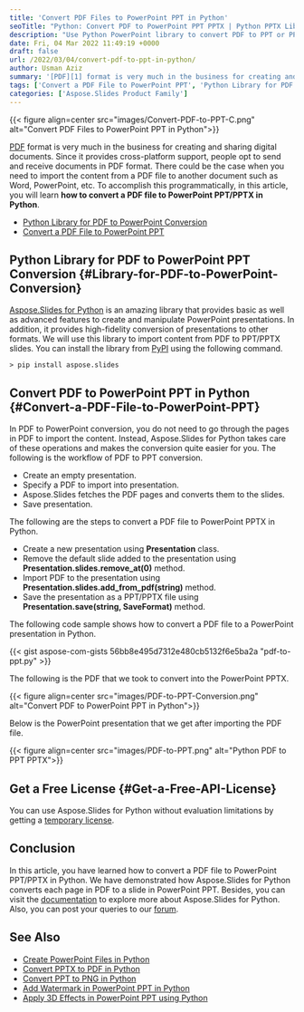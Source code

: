 ```yaml
---
title: 'Convert PDF Files to PowerPoint PPT in Python'
seoTitle: "Python: Convert PDF to PowerPoint PPT PPTX | Python PPTX Library"
description: "Use Python PowerPoint library to convert PDF to PPT or PPTX in Python. Import pages from PDF to slides in PowerPoint presentation in Python."
date: Fri, 04 Mar 2022 11:49:19 +0000
draft: false
url: /2022/03/04/convert-pdf-to-ppt-in-python/
author: Usman Aziz
summary: '[PDF][1] format is very much in the business for creating and sharing digital documents. Since it provides cross-platform support, people opt to send and receive documents in PDF format. There could be the case when you need to import the content from a PDF file to another document such as Word, PowerPoint, etc. To accomplish this programmatically, in this article, you will learn **how to convert a PDF file to PowerPoint PPT/PPTX in Python**.'
tags: ['Convert a PDF File to PowerPoint PPT', 'Python Library for PDF to PowerPoint Conversion', 'convert pdf to ppt in python', 'convert pdf to pptx in python']
categories: ['Aspose.Slides Product Family']
---
```




{{< figure align=center src="images/Convert-PDF-to-PPT-C.png" alt="Convert PDF Files to PowerPoint PPT in Python">}}


[PDF][2] format is very much in the business for creating and sharing digital documents. Since it provides cross-platform support, people opt to send and receive documents in PDF format. There could be the case when you need to import the content from a PDF file to another document such as Word, PowerPoint, etc. To accomplish this programmatically, in this article, you will learn **how to convert a PDF file to PowerPoint PPT/PPTX in Python**.

*   [Python Library for PDF to PowerPoint Conversion][3]
*   [Convert a PDF File to PowerPoint PPT][4]

## Python Library for PDF to PowerPoint PPT Conversion {#Library-for-PDF-to-PowerPoint-Conversion}

[Aspose.Slides for Python][5] is an amazing library that provides basic as well as advanced features to create and manipulate PowerPoint presentations. In addition, it provides high-fidelity conversion of presentations to other formats. We will use this library to import content from PDF to PPT/PPTX slides. You can install the library from [PyPI][6] using the following command.

```
> pip install aspose.slides
```

## Convert PDF to PowerPoint PPT in Python {#Convert-a-PDF-File-to-PowerPoint-PPT}

In PDF to PowerPoint conversion, you do not need to go through the pages in PDF to import the content. Instead, Aspose.Slides for Python takes care of these operations and makes the conversion quite easier for you. The following is the workflow of PDF to PPT conversion.

*   Create an empty presentation.
*   Specify a PDF to import into presentation.
*   Aspose.Slides fetches the PDF pages and converts them to the slides.
*   Save presentation.

The following are the steps to convert a PDF file to PowerPoint PPTX in Python.

*   Create a new presentation using **Presentation** class.
*   Remove the default slide added to the presentation using **Presentation.slides.remove\_at(0)** method.
*   Import PDF to the presentation using **Presentation.slides.add\_from\_pdf(string)** method.
*   Save the presentation as a PPT/PPTX file using **Presentation.save(string, SaveFormat)** method.

The following code sample shows how to convert a PDF file to a PowerPoint presentation in Python.

{{< gist aspose-com-gists 56bb8e495d7312e480cb5132f6e5ba2a "pdf-to-ppt.py" >}}

The following is the PDF that we took to convert into the PowerPoint PPTX.



{{< figure align=center src="images/PDF-to-PPT-Conversion.png" alt="Convert PDF to PowerPoint PPT in Python">}}


Below is the PowerPoint presentation that we get after importing the PDF file.



{{< figure align=center src="images/PDF-to-PPT.png" alt="Python PDF to PPT PPTX">}}


## Get a Free License {#Get-a-Free-API-License}

You can use Aspose.Slides for Python without evaluation limitations by getting a [temporary license][7].

## Conclusion

In this article, you have learned how to convert a PDF file to PowerPoint PPT/PPTX in Python. We have demonstrated how Aspose.Slides for Python converts each page in PDF to a slide in PowerPoint PPT. Besides, you can visit the [documentation][8] to explore more about Aspose.Slides for Python. Also, you can post your queries to our [forum][9].

## See Also

*   [Create PowerPoint Files in Python][10]
*   [Convert PPTX to PDF in Python][11]
*   [Convert PPT to PNG in Python][12]
*   [Add Watermark in PowerPoint PPT in Python][13]
*   [Apply 3D Effects in PowerPoint PPT using Python][14]




[1]: https://docs.fileformat.com/pdf/
[2]: https://docs.fileformat.com/pdf/
[3]: #Library-for-PDF-to-PowerPoint-Conversion
[4]: #Convert-a-PDF-File-to-PowerPoint-PPT
[5]: https://products.aspose.com/slides/python-net/
[6]: https://pypi.org/project/aspose.slides/
[7]: https://purchase.aspose.com/temporary-license
[8]: https://docs.aspose.com/slides/python-net/
[9]: https://forum.aspose.com/
[10]: https://blog.aspose.com/2021/12/31/create-powerpoint-presentations-in-python/
[11]: https://blog.aspose.com/2021/12/28/convert-pptx-ppt-to-pdf-python/
[12]: https://blog.aspose.com/2021/12/29/convert-ppt-to-png-in-python/
[13]: https://blog.aspose.com/2022/02/09/add-watermark-to-powerpoint-ppt-in-python/
[14]: https://blog.aspose.com/2022/01/08/create-three-d-effects-in-ppt-python/




